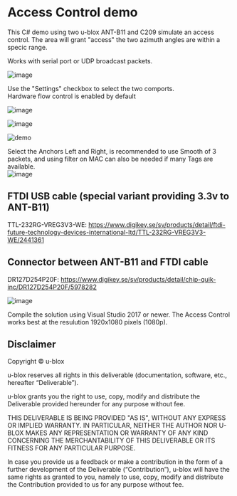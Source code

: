 # Access Control demo

This C# demo using two u-blox ANT-B11 and C209 simulate an access control. 
The area will grant "access" the two azimuth angles are within a specic range.

Works with serial port or UDP broadcast packets.

![image](https://github.com/u-blox/access_control/assets/11769925/ceb33138-30ba-4585-9065-1f4e53805a4f)

Use the "Settings" checkbox to select the two comports.<br>
Hardware flow control is enabled by default

![image](https://github.com/u-blox/access_control/assets/11769925/25ada29b-e50e-4416-a771-33cde06b4479)

![image](https://github.com/u-blox/access_control/assets/11769925/451c6ada-de4d-406b-8eec-cd1135c8dfd4)

![demo](https://github.com/u-blox/access_control/assets/11769925/8c0ff16d-6ef7-471d-b5d0-7453efb2c994)


Select the Anchors Left and Right, is recommended to use Smooth of 3 packets, and using filter on MAC can also be needed if many Tags are available.<br>
![image](https://github.com/u-blox/access_control/assets/11769925/ee597158-36a0-4756-a2a3-c0ec2812fd7c)

## FTDI USB cable (special variant providing 3.3v to ANT-B11)
TTL-232RG-VREG3V3-WE: https://www.digikey.se/sv/products/detail/ftdi-future-technology-devices-international-ltd/TTL-232RG-VREG3V3-WE/2441361<br>

## Connector between ANT-B11 and FTDI cable
DR127D254P20F: https://www.digikey.se/sv/products/detail/chip-quik-inc/DR127D254P20F/5978282
 
![image](https://github.com/u-blox/access_control/assets/11769925/0cfd9733-4a0a-43b4-81d0-e3eb2c5294b4)

Compile the solution using Visual Studio 2017 or newer.
The Access Control works best at the resulution 1920x1080 pixels (1080p).

## Disclaimer
Copyright &copy; u-blox 

u-blox reserves all rights in this deliverable (documentation, software, etc., hereafter “Deliverable”).

u-blox grants you the right to use, copy, modify and distribute the Deliverable provided hereunder for any purpose without fee.

THIS DELIVERABLE IS BEING PROVIDED "AS IS", WITHOUT ANY EXPRESS OR IMPLIED WARRANTY. IN PARTICULAR, NEITHER THE AUTHOR NOR U-BLOX MAKES ANY REPRESENTATION OR WARRANTY OF ANY KIND CONCERNING THE MERCHANTABILITY OF THIS DELIVERABLE OR ITS FITNESS FOR ANY PARTICULAR PURPOSE.

In case you provide us a feedback or make a contribution in the form of a further development of the Deliverable (“Contribution”), u-blox will have the same rights as granted to you, namely to use, copy, modify and distribute the Contribution provided to us for any purpose without fee.
